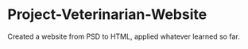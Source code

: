# Project-Veterinarian-Website
Created a website from PSD to HTML, applied whatever learned so far.
